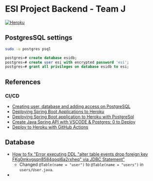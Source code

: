 # ESI Project Backend - Team J

[![Heroku](https://pyheroku-badge.herokuapp.com/?app=esi-project-team-j&style=flat)](https://esi-project-team-j.herokuapp.com)

## PostgresSQL settings

```bash
sudo -u postgres psql
```

```sql
postgres=# create database esidb;
postgres=# create user esi with encrypted password 'esi';
postgres=# grant all privileges on database esidb to esi;
```

## References

### CI/CD

- [Creating user, database and adding access on PostgreSQL](https://medium.com/coding-blocks/creating-user-database-and-adding-access-on-postgresql-8bfcd2f4a91e)
- [Deploying Spring Boot Applications to Heroku](https://devcenter.heroku.com/articles/deploying-spring-boot-apps-to-heroku)
- [Deploying Spring Boot application to Heroku with PostgreSql](https://levelup.gitconnected.com/deploying-spring-boot-application-to-heroku-with-postgresql-dc94f193464c)
- [Create Java Spring API with VSCODE & Postgres: 0 to Deploy ](https://dev.to/alexmercedcoder/create-java-spring-api-with-vscode-postgres-0-to-deploy-142)
- [Deploy to Heroku with GitHub Actions](https://remarkablemark.org/blog/2021/03/12/github-actions-deploy-to-heroku/)

## Database

- [How to fix "Error executing DDL "alter table events drop foreign key FKg0mkvgsqn8584qoql6a2rxheq" via JDBC Statement"](https://stackoverflow.com/a/56206827)
    - Changed `@Table(name = "user")` to `@Table(name = "users")` in `users/User.java`.
- 